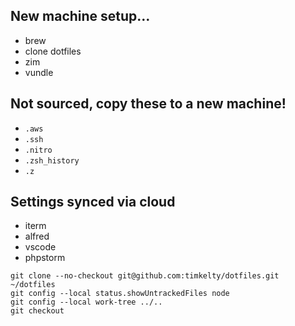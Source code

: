 ## New machine setup…

- brew
- clone dotfiles
- zim
- vundle

## Not sourced, copy these to a new machine!

- `.aws`
- `.ssh`
- `.nitro`
- `.zsh_history`
- `.z`

## Settings synced via cloud

- iterm
- alfred
- vscode
- phpstorm

```
git clone --no-checkout git@github.com:timkelty/dotfiles.git ~/dotfiles
git config --local status.showUntrackedFiles node
git config --local work-tree ../..
git checkout
```
